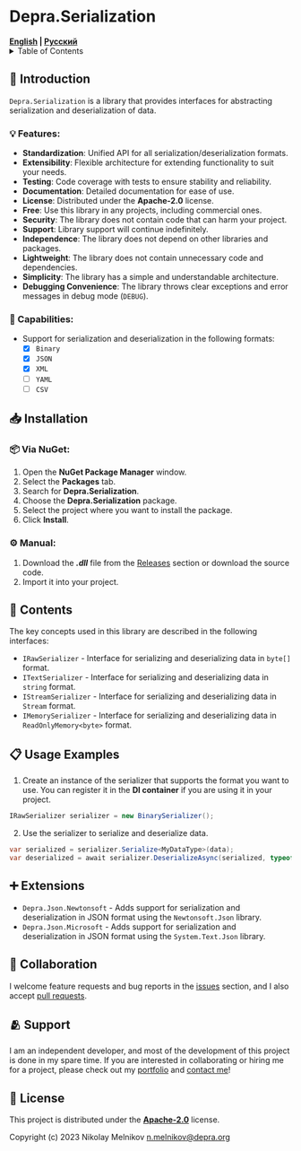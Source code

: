# Depra.Serialization

<div>
    <strong><a href="README.md">English</a> | <a href="README.RU.md">Русский</a></strong>
</div>

<details>
<summary>Table of Contents</summary>

- [Introduction](#-introduction)
    - [Features](#-features)
    - [Capabilities](#-capabilities)
- [Installation](#-installation)
- [Contents](#-contents)
- [Usage Examples](#-usage-examples)
- [Extensions](#-extensions)
- [Collaboration](#-collaboration)
- [Support](#-support)
- [License](#-license)

</details>

## 🧾 Introduction

`Depra.Serialization` is a library that provides interfaces for abstracting serialization and deserialization of data.

### 💡 Features:

- **Standardization**: Unified API for all serialization/deserialization formats.
- **Extensibility**: Flexible architecture for extending functionality to suit your needs.
- **Testing**: Code coverage with tests to ensure stability and reliability.
- **Documentation**: Detailed documentation for ease of use.
- **License**: Distributed under the **Apache-2.0** license.
- **Free**: Use this library in any projects, including commercial ones.
- **Security**: The library does not contain code that can harm your project.
- **Support**: Library support will continue indefinitely.
- **Independence**: The library does not depend on other libraries and packages.
- **Lightweight**: The library does not contain unnecessary code and dependencies.
- **Simplicity**: The library has a simple and understandable architecture.
- **Debugging Convenience**: The library throws clear exceptions and error messages in debug mode (`DEBUG`).

### 🦾 Capabilities:

- Support for serialization and deserialization in the following formats:
    - [x] `Binary`
    - [x] `JSON`
    - [x] `XML`
    - [ ] `YAML`
    - [ ] `CSV`

## 📥 Installation

### 📦 Via **NuGet**:

1. Open the **NuGet Package Manager** window.
2. Select the **Packages** tab.
3. Search for **Depra.Serialization**.
4. Choose the **Depra.Serialization** package.
5. Select the project where you want to install the package.
6. Click **Install**.

### ⚙️ Manual:

1. Download the ***.dll*** file from the [Releases](https://github.com/Depra-Inc/Serialization/releases) section
   or download the source code.
2. Import it into your project.

## 📖 Contents

The key concepts used in this library are described in the following interfaces:

- `IRawSerializer` - Interface for serializing and deserializing data in `byte[]` format.
- `ITextSerializer` - Interface for serializing and deserializing data in `string` format.
- `IStreamSerializer` - Interface for serializing and deserializing data in `Stream` format.
- `IMemorySerializer` - Interface for serializing and deserializing data in `ReadOnlyMemory<byte>` format.

## 📋 Usage Examples

1. Create an instance of the serializer that supports the format you want to use.
   You can register it in the **DI container** if you are using it in your project.

```csharp
IRawSerializer serializer = new BinarySerializer();
```

2. Use the serializer to serialize and deserialize data.

```csharp
var serialized = serializer.Serialize<MyDataType>(data);
var deserialized = await serializer.DeserializeAsync(serialized, typeof(MyDataType));
```

## ➕ Extensions

- `Depra.Json.Newtonsoft` - Adds support for serialization and deserialization in JSON format
  using the `Newtonsoft.Json` library.
- `Depra.Json.Microsoft` - Adds support for serialization and deserialization in JSON format
  using the `System.Text.Json` library.

## 🤝 Collaboration

I welcome feature requests and bug reports
in the [issues](https://github.com/Depra-Inc/Serialization/issues) section,
and I also accept [pull requests](https://github.com/Depra-Inc/Serialization/pulls).

## 🫂 Support

I am an independent developer,
and most of the development of this project is done in my spare time.
If you are interested in collaborating or hiring me for a project,
please check out my [portfolio](https://github.com/Depra-Inc)
and [contact me](mailto:g0dzZz1lla@yandex.ru)!

## 🔐 License

This project is distributed under
the **[Apache-2.0](https://github.com/Depra-Inc/Serialization/blob/main/LICENSE.md)** license.

Copyright (c) 2023 Nikolay Melnikov
[n.melnikov@depra.org](mailto:n.melnikov@depra.org)